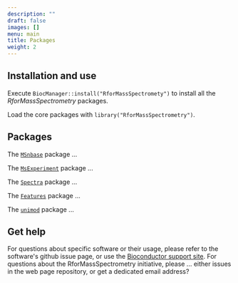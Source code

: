 ```yaml
---
description: ""
draft: false
images: []
menu: main
title: Packages
weight: 2
---
```


## Installation and use

Execute `BiocManager::install("RforMassSpectromety")` to install all the *RforMassSpectrometry* packages.

Load the core packages with `library("RforMassSpectrometry")`.

## Packages

The [`MSnbase`](http://bioconductor.org/packages/devel/bioc/html/MSnbase.html) package ...

The [`MsExperiment`](https://github.com/rformassspectrometry/MsExperiment) package ...

The [`Spectra`](https://github.com/rformassspectrometry/Spectra) package ...

The [`Features`](https://github.com/rformassspectrometry/Features) package ...

The [`unimod`](https://github.com/rformassspectrometry/unimod) package ...

## Get help

For questions about specific software or their usage, please refer to
the software's github issue page, or use the [Bioconductor support
site](http://support.bioconductor.org/). For questions about the
RforMassSpectrometry initiative, please ... either issues in the web
page repository, or get a dedicated email address?
